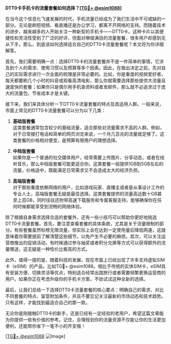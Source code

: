 **DTT0卡手机卡的流量套餐如何选择？[[TG💪+ @esim1088](https://t.me/s/esim1088)]**

在当今这个信息化飞速发展的时代，手机流量已经成为了我们生活中不可或缺的一部分。无论是刷短视频、看直播还是办公学习，都离不开网络的支持。而随着技术的进步，越来越多的人开始关注一种新型的手机卡——DTT0卡。这种卡片以其便捷性和灵活性受到了广泛的好评，但面对琳琅满目的流量套餐，很多用户却感到无从下手。那么，到底该如何选择适合自己的DTT0卡流量套餐呢？本文将为你详细解答。

首先，我们需要明确一点：选择DTT0卡的流量套餐并不是一件简单的事情，它涉及到个人的需求、使用习惯以及预算等多个因素。因此，在做出决定之前，先对自己的实际需求进行一次全面的梳理是非常必要的。比如，你是重度的视频爱好者，每天都要刷几个小时的抖音或观看高清电影，那么你就需要选择那些提供大流量且速度快的套餐；如果你只是偶尔用手机查资料或者发邮件，那么就不必追求过于庞大的流量包，节省成本才是关键。

接下来，我们来具体分析一下DTT0卡流量套餐的特点及其适用人群。一般来说，市面上常见的DTT0卡流量套餐可以分为以下几类：

1. **基础版套餐**  
这类套餐通常包含较少的基础流量，适合那些对流量需求不高的人群。例如，对于日常接打电话和简单的网页浏览来说，一个月几百兆的流量就足够了。这类套餐的价格相对便宜，是预算有限用户的理想选择。

2. **中档版套餐**  
如果你是一个普通的社交媒体用户，经常需要上传图片、分享动态，或者在线听音乐，那么中档版套餐可能更适合你。这类套餐一般提供1GB到5GB左右的流量，价格适中，既能满足日常需求又不会造成太大的经济负担。

3. **高端版套餐**  
对于那些重度依赖网络的用户，比如游戏玩家、直播主或者是从事设计工作的专业人士，高端版套餐无疑是最佳选择。这类套餐提供的流量高达数十GB甚至上百GB，同时往往还附带高速下载服务和专属客服支持，能够确保你在任何时候都能享受到流畅的网络体验。

除了根据自身需求选择合适的套餐外，还有一些小技巧可以帮助你更好地挑选DTT0卡流量套餐。首先，要注意查看套餐的具体条款，尤其是关于流量限制的部分。有些套餐虽然标榜无限流量，但实际上会在达到一定使用量后降低网速，这就意味着你需要提前了解清楚这些细节，以免产生不必要的麻烦。其次，可以关注运营商推出的促销活动，有时候通过参与抽奖或者积分兑换等方式可以获得额外的流量赠送，这无疑是一种性价比极高的方式。

此外，值得一提的是，随着科技的发展，现在市面上已经出现了许多支持虚拟SIM卡（eSIM）的产品，比如TG💪+ @esim1088。相比于传统的实体SIM卡，eSIM具有安装方便、切换灵活等优点，特别适合经常出国旅行或者需要频繁更换运营商的用户。如果你正在考虑升级你的手机卡方案，不妨试试这种全新的选择。

最后，让我们总结一下选择DTT0卡流量套餐的核心要点：明确自己的需求、对比不同套餐的特点、留意附加条件，并且不要忘记关注最新的市场动态和技术趋势。只有这样，才能找到最适合自己的那一款。

无论你是刚接触DTT0卡的新手，还是已经有一定经验的老用户，希望这篇文章能为你提供一些有价值的参考。记住，合理规划你的流量资源不仅能让你的生活更加便利，还能帮你省下一笔不小的开支哦！

[[TG💪+ @esim1088](https://t.me/s/esim1088) ![Image](https://i.postimg.cc/4NQfJmqS/Snipaste-2025-05-13-00-14-12.png)]